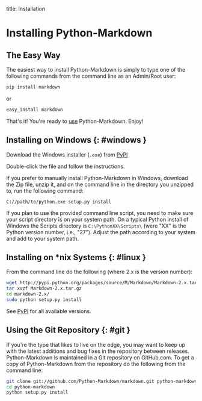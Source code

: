 title:      Installation

Installing Python-Markdown
==========================

The Easy Way
------------

The easiest way to install Python-Markdown is simply to type one of the
following commands from the command line as an Admin/Root user:

```bash
pip install markdown
```

or

```bash
easy_install markdown
```

That's it! You're ready to [use](reference.md) Python-Markdown. Enjoy!

Installing on Windows {: #windows }
-----------------------------------

Download the Windows installer (`.exe`) from
[PyPI](http://pypi.python.org/pypi/Markdown)

Double-click the file and follow the instructions.

If you prefer to manually install Python-Markdown in Windows, download the
Zip file, unzip it, and on the command line in the directory you unzipped to,
run the following command:

```text
C://path/to/python.exe setup.py install
```

If you plan to use the provided command line script, you need to make sure your
script directory is on your system path. On a typical Python install of Windows
the Scripts directory is `C:\PythonXX\Scripts\` (were "XX" is the Python version
number, i.e., "27"). Adjust the path according to your system and add to your
system path.

Installing on \*nix Systems {: #linux }
---------------------------------------

From the command line do the following (where 2.x is the version number):

```bash
wget http://pypi.python.org/packages/source/M/Markdown/Markdown-2.x.tar.gz
tar xvzf Markdown-2.x.tar.gz
cd markdown-2.x/
sudo python setup.py install
```

See [PyPI](http://pypi.python.org/pypi/Markdown) for all available versions.

Using the Git Repository {: #git }
----------------------------------

If you're the type that likes to live on the edge, you may want to keep up with
the latest additions and bug fixes in the repository between releases.
Python-Markdown is maintained in a Git repository on GitHub.com. To
get a copy of Python-Markdown from the repository do the following from the
command line:

```bash
git clone git://github.com/Python-Markdown/markdown.git python-markdown
cd python-markdown
python setup.py install
```
